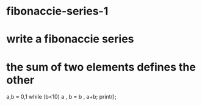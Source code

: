 # fibonaccie-series-1
# write a fibonaccie series
# the sum of two elements defines the other
a,b = 0,1
while (b<10)
    a , b = b , a+b;
print();

